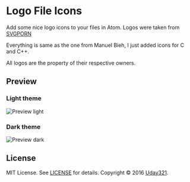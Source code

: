 # Logo File Icons

Add some nice logo icons to your files in Atom. Logos were taken from [SVGPORN](http://svgporn.com)

Everything is same as the one from Manuel Bieh, I just added icons for C and C++.

All logos are the property of their respective owners.

## Preview

### Light theme
![Preview light](https://raw.githubusercontent.com/manuelbieh/logo-file-icons/master/logo-file-icons-light.png)

### Dark theme
![Preview dark](https://raw.githubusercontent.com/manuelbieh/logo-file-icons/master/logo-file-icons-dark.png)


## License
MIT License. See [LICENSE](https://github.com/manuelbieh/logo-file-icons/blob/master/LICENSE.md) for details.
Copyright &copy; 2016 [Uday321](https://github.com/Uday4321).
